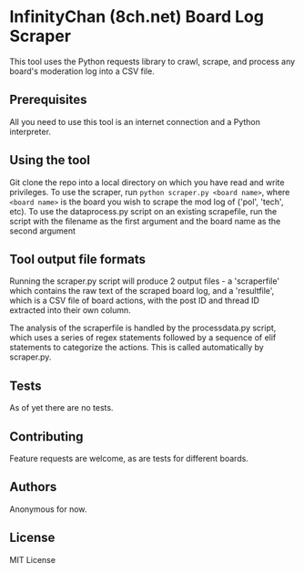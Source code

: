 # InfinityChan (8ch.net) Board Log Scraper

This tool uses the Python requests library to crawl, scrape, and process any board's moderation log into a CSV file. 

## Prerequisites 

All you need to use this tool is an internet connection and a Python interpreter. 

## Using the tool

Git clone the repo into a local directory on which you have read and write privileges. 
To use the scraper, run `python scraper.py <board name>`, where `<board name>` is the board you wish to scrape the mod log of ('pol', 'tech', etc).
To use the dataprocess.py script on an existing scrapefile, run the script with the filename as the first argument and the board name as the second argument

## Tool output file formats

Running the scraper.py script will produce 2 output files - a 'scraperfile' which contains the raw text of the scraped board log, and a 'resultfile', which is a CSV file of board actions, with the post ID and thread ID extracted into their own column. 

The analysis of the scraperfile is handled by the processdata.py script, which uses a series of regex statements followed by a sequence of elif statements to categorize the actions. This is called automatically by scraper.py.

## Tests

As of yet there are no tests.

## Contributing

Feature requests are welcome, as are tests for different boards.

## Authors

Anonymous for now.

## License

MIT License